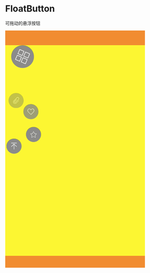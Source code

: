 # FloatButton
可拖动的悬浮按钮

![image](https://github.com/chb11/FloatButton/blob/master/MyFloatButton/MyFloatButton/demo.gif)  
